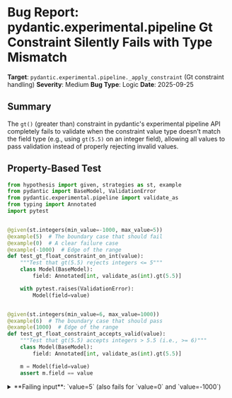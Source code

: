 # Bug Report: pydantic.experimental.pipeline Gt Constraint Silently Fails with Type Mismatch

**Target**: `pydantic.experimental.pipeline._apply_constraint` (Gt constraint handling)
**Severity**: Medium
**Bug Type**: Logic
**Date**: 2025-09-25

## Summary

The `gt()` (greater than) constraint in pydantic's experimental pipeline API completely fails to validate when the constraint value type doesn't match the field type (e.g., using `gt(5.5)` on an integer field), allowing all values to pass validation instead of properly rejecting invalid values.

## Property-Based Test

```python
from hypothesis import given, strategies as st, example
from pydantic import BaseModel, ValidationError
from pydantic.experimental.pipeline import validate_as
from typing import Annotated
import pytest


@given(st.integers(min_value=-1000, max_value=5))
@example(5)  # The boundary case that should fail
@example(0)  # A clear failure case
@example(-1000)  # Edge of the range
def test_gt_float_constraint_on_int(value):
    """Test that gt(5.5) rejects integers <= 5"""
    class Model(BaseModel):
        field: Annotated[int, validate_as(int).gt(5.5)]

    with pytest.raises(ValidationError):
        Model(field=value)


@given(st.integers(min_value=6, max_value=1000))
@example(6)  # The boundary case that should pass
@example(1000)  # Edge of the range
def test_gt_float_constraint_accepts_valid(value):
    """Test that gt(5.5) accepts integers > 5.5 (i.e., >= 6)"""
    class Model(BaseModel):
        field: Annotated[int, validate_as(int).gt(5.5)]

    m = Model(field=value)
    assert m.field == value
```

<details>

<summary>
**Failing input**: `value=5` (also fails for `value=0` and `value=-1000`)
</summary>
```
/home/npc/miniconda/lib/python3.13/site-packages/pydantic/experimental/__init__.py:7: PydanticExperimentalWarning: This module is experimental, its contents are subject to change and deprecation.
  warnings.warn(
Running Hypothesis tests for gt(5.5) constraint on integer field...

  + Exception Group Traceback (most recent call last):
  |   File "/home/npc/pbt/agentic-pbt/worker_/43/hypo.py", line 38, in <module>
  |     test_gt_float_constraint_on_int()
  |     ~~~~~~~~~~~~~~~~~~~~~~~~~~~~~~~^^
  |   File "/home/npc/pbt/agentic-pbt/worker_/43/hypo.py", line 9, in test_gt_float_constraint_on_int
  |     @example(5)  # The boundary case that should fail
  |                    ^^^
  |   File "/home/npc/miniconda/lib/python3.13/site-packages/hypothesis/core.py", line 2062, in wrapped_test
  |     _raise_to_user(errors, state.settings, [], " in explicit examples")
  |     ~~~~~~~~~~~~~~^^^^^^^^^^^^^^^^^^^^^^^^^^^^^^^^^^^^^^^^^^^^^^^^^^^^^
  |   File "/home/npc/miniconda/lib/python3.13/site-packages/hypothesis/core.py", line 1613, in _raise_to_user
  |     raise the_error_hypothesis_found
  | BaseExceptionGroup: Hypothesis found 3 distinct failures in explicit examples. (3 sub-exceptions)
  +-+---------------- 1 ----------------
    | Traceback (most recent call last):
    |   File "/home/npc/pbt/agentic-pbt/worker_/43/hypo.py", line 17, in test_gt_float_constraint_on_int
    |     with pytest.raises(ValidationError):
    |          ~~~~~~~~~~~~~^^^^^^^^^^^^^^^^^
    |   File "/home/npc/miniconda/lib/python3.13/site-packages/_pytest/raises.py", line 712, in __exit__
    |     fail(f"DID NOT RAISE {self.expected_exceptions[0]!r}")
    |     ~~~~^^^^^^^^^^^^^^^^^^^^^^^^^^^^^^^^^^^^^^^^^^^^^^^^^^
    |   File "/home/npc/miniconda/lib/python3.13/site-packages/_pytest/outcomes.py", line 177, in fail
    |     raise Failed(msg=reason, pytrace=pytrace)
    | Failed: DID NOT RAISE <class 'pydantic_core._pydantic_core.ValidationError'>
    | Falsifying explicit example: test_gt_float_constraint_on_int(
    |     value=5,
    | )
    +---------------- 2 ----------------
    | Traceback (most recent call last):
    |   File "/home/npc/pbt/agentic-pbt/worker_/43/hypo.py", line 17, in test_gt_float_constraint_on_int
    |     with pytest.raises(ValidationError):
    |          ~~~~~~~~~~~~~^^^^^^^^^^^^^^^^^
    |   File "/home/npc/miniconda/lib/python3.13/site-packages/_pytest/raises.py", line 712, in __exit__
    |     fail(f"DID NOT RAISE {self.expected_exceptions[0]!r}")
    |     ~~~~^^^^^^^^^^^^^^^^^^^^^^^^^^^^^^^^^^^^^^^^^^^^^^^^^^
    |   File "/home/npc/miniconda/lib/python3.13/site-packages/_pytest/outcomes.py", line 177, in fail
    |     raise Failed(msg=reason, pytrace=pytrace)
    | Failed: DID NOT RAISE <class 'pydantic_core._pydantic_core.ValidationError'>
    | Falsifying explicit example: test_gt_float_constraint_on_int(
    |     value=0,
    | )
    +---------------- 3 ----------------
    | Traceback (most recent call last):
    |   File "/home/npc/pbt/agentic-pbt/worker_/43/hypo.py", line 17, in test_gt_float_constraint_on_int
    |     with pytest.raises(ValidationError):
    |          ~~~~~~~~~~~~~^^^^^^^^^^^^^^^^^
    |   File "/home/npc/miniconda/lib/python3.13/site-packages/_pytest/raises.py", line 712, in __exit__
    |     fail(f"DID NOT RAISE {self.expected_exceptions[0]!r}")
    |     ~~~~^^^^^^^^^^^^^^^^^^^^^^^^^^^^^^^^^^^^^^^^^^^^^^^^^^
    |   File "/home/npc/miniconda/lib/python3.13/site-packages/_pytest/outcomes.py", line 177, in fail
    |     raise Failed(msg=reason, pytrace=pytrace)
    | Failed: DID NOT RAISE <class 'pydantic_core._pydantic_core.ValidationError'>
    | Falsifying explicit example: test_gt_float_constraint_on_int(
    |     value=-1000,
    | )
    +------------------------------------
```
</details>

## Reproducing the Bug

```python
from pydantic import BaseModel, ValidationError
from pydantic.experimental.pipeline import validate_as
from typing import Annotated


# Test gt(5.5) on integer field with value=5 (should fail but doesn't)
class ModelGt(BaseModel):
    value: Annotated[int, validate_as(int).gt(5.5)]


print("Testing gt(5.5) with value=5 (should reject but doesn't):")
try:
    m = ModelGt(value=5)
    print(f"BUG: value=5 passed gt(5.5) validation! Result: {m.value}")
except ValidationError as e:
    print(f"Expected behavior: ValidationError raised")
    print(f"Error: {e}")

print("\n" + "="*60 + "\n")

# Test ge(5.5) on integer field with value=5 (should fail and does)
class ModelGe(BaseModel):
    value: Annotated[int, validate_as(int).ge(5.5)]


print("Testing ge(5.5) with value=5 (should reject and does):")
try:
    m = ModelGe(value=5)
    print(f"BUG: value=5 passed ge(5.5) validation! Result: {m.value}")
except ValidationError as e:
    print(f"Correct: ge(5.5) properly rejects value=5")
    print(f"Error: {e}")

print("\n" + "="*60 + "\n")

# Test various values with gt(5.5)
print("Testing gt(5.5) with various integer values:")
test_values = [-1000, 0, 5, 6, 10]
for val in test_values:
    try:
        m = ModelGt(value=val)
        print(f"  value={val}: PASSED validation (result: {m.value})")
    except ValidationError:
        print(f"  value={val}: REJECTED by validation")

print("\n" + "="*60 + "\n")

# Demonstrating that 5 > 5.5 is False in Python
print("Mathematical check:")
print(f"  5 > 5.5 = {5 > 5.5}")
print(f"  6 > 5.5 = {6 > 5.5}")
```

<details>

<summary>
Output demonstrates gt(5.5) incorrectly accepting all values
</summary>
```
/home/npc/miniconda/lib/python3.13/site-packages/pydantic/experimental/__init__.py:7: PydanticExperimentalWarning: This module is experimental, its contents are subject to change and deprecation.
  warnings.warn(
Testing gt(5.5) with value=5 (should reject but doesn't):
BUG: value=5 passed gt(5.5) validation! Result: 5

============================================================

Testing ge(5.5) with value=5 (should reject and does):
Correct: ge(5.5) properly rejects value=5
Error: 1 validation error for ModelGe
value
  Value error, Expected >= 5.5 [type=value_error, input_value=5, input_type=int]
    For further information visit https://errors.pydantic.dev/2.10/v/value_error

============================================================

Testing gt(5.5) with various integer values:
  value=-1000: PASSED validation (result: -1000)
  value=0: PASSED validation (result: 0)
  value=5: PASSED validation (result: 5)
  value=6: PASSED validation (result: 6)
  value=10: PASSED validation (result: 10)

============================================================

Mathematical check:
  5 > 5.5 = False
  6 > 5.5 = True
```
</details>

## Why This Is A Bug

The `gt(5.5)` constraint should reject any value `v` where `v > 5.5` evaluates to False. Since `5 > 5.5` is mathematically False in Python, the value 5 (and all values ≤ 5) should be rejected by validation. However, the constraint is not being applied at all when there's a type mismatch between the constraint value (float 5.5) and the field type (int).

This violates the documented behavior of the `gt()` method which states it "constrains a value to be greater than a certain value" without any qualification about type matching requirements. The behavior is also inconsistent with the other comparison operators:
- `ge(5.5)` correctly rejects 5 (as shown in the reproduction)
- `lt()` and `le()` also work correctly with type mismatches

This creates a critical data validation failure where invalid data silently passes through, potentially corrupting data or causing downstream logic errors. The API accepts the syntax `validate_as(int).gt(5.5)` without any error or warning, creating a reasonable expectation that it will validate correctly.

## Relevant Context

The bug is located in `/home/npc/pbt/agentic-pbt/envs/pydantic_env/lib/python3.13/site-packages/pydantic/experimental/pipeline.py`, specifically in the `_apply_constraint` function at lines 448-463.

The root cause is a structural difference in how `gt()` is implemented compared to the other comparison operators:

1. For `gt()`: The validation function `check_gt` is defined **inside** an `else` block (lines 458-463), meaning it only executes when the schema type doesn't exist or doesn't match the expected types.

2. For `ge()`, `lt()`, `le()`: The validation functions are defined **outside** the conditional blocks (lines 475-478, 490-493, 505-508), ensuring they always execute regardless of type matching.

When `gt(5.5)` is used on an integer field:
- Line 450 condition `s and s['type'] in {'int', 'float', 'decimal'}` is True
- Line 452 condition `s['type'] == 'int' and isinstance(gt, int)` is False (5.5 is a float)
- Lines 454 and 456 conditions also fail
- The code never enters the `else` block where `check_gt` is defined
- No validation is applied, and all values pass through

This is clearly an implementation error where the indentation/scoping of the validation function is incorrect.

## Proposed Fix

The fix is to unindent lines 459-463 to make the `check_gt` function definition and application consistent with the other operators:

```diff
--- a/pydantic/experimental/pipeline.py
+++ b/pydantic/experimental/pipeline.py
@@ -455,12 +455,12 @@ def _apply_constraint(  # noqa: C901
                 s['gt'] = gt
             elif s['type'] == 'decimal' and isinstance(gt, Decimal):
                 s['gt'] = gt
-        else:

-            def check_gt(v: Any) -> bool:
-                return v > gt
+        def check_gt(v: Any) -> bool:
+            return v > gt

-            s = _check_func(check_gt, f'> {gt}', s)
+        s = _check_func(check_gt, f'> {gt}', s)
+
     elif isinstance(constraint, annotated_types.Ge):
         ge = constraint.ge
         if s and s['type'] in {'int', 'float', 'decimal'}:
```